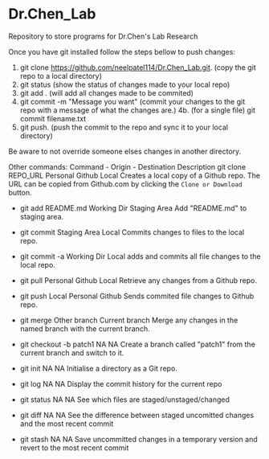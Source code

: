 # Dr.Chen_Lab
Repository to store programs for Dr.Chen's Lab Research 

Once you have git installed follow the steps bellow to push changes:

1. git clone https://github.com/neelpatel114/Dr.Chen_Lab.git.   (copy the git repo to a local directory)
2. git status   (show the status of changes made to your local repo)
3. git add .    (will add all changes made to be commited)
4. git commit -m "Message you want"    (commit your changes to the git repo with a message of what the changes are.)
4b. (for a single file) git commit filename.txt 
5. git push.     (push the commit to the repo and sync it to your local directory) 

Be aware to not override someone elses changes in another directory. 

Other commands:
Command	- Origin - Destination	Description
git clone REPO_URL	Personal Github	Local	Creates a local copy of a Github repo. The URL can be copied from Github.com by clicking the `Clone or Download` button.

- git add README.md	Working Dir	Staging Area	Add "README.md" to staging area.

- git commit	Staging Area	Local	Commits changes to files to the local repo.

- git commit -a	Working Dir	Local	adds and commits all file changes to the local repo.

- git pull	Personal Github	Local	Retrieve any changes from a Github repo.

- git push	Local	Personal Github	Sends commited file changes to Github repo.

- git merge	Other branch	Current branch	Merge any changes in the named branch with the current branch.

- git checkout -b patch1	NA	NA	Create a branch called "patch1" from the current branch and switch to it.

- git init	NA	NA	Initialise a directory as a Git repo.

- git log	NA	NA	Display the commit history for the current repo

- git status	NA	NA	See which files are staged/unstaged/changed

- git diff	NA	NA	See the difference between staged uncomitted changes and the most recent commit

- git stash	NA	NA	Save uncommitted changes in a temporary version and revert to the most recent commit

